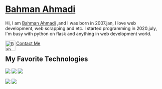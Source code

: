
# <a href="https://github.com/B-Ahmadi"> Bahman Ahmadi </a>

Hi, I am <a href="https://B-Ahmadi.github.io">Bahman Ahmadi</a> ,and I was born in 2007.jan, I love web development, web scrapping and etc. I started programming in 2020.july, I'm busy with python on flask and anything in web development world.

<a href="https://t.me/itstheboom">
	<img align="left" alt="Bahman Ahmadi | Telegram" width="32px" src="https://upload.wikimedia.org/wikipedia/commons/thumb/8/83/Telegram_2019_Logo.svg/1200px-Telegram_2019_Logo.svg.png" /> Contact Me
</a>
<br>

## My Favorite Technologies
![](https://img.shields.io/badge/OS-Linux-informational?style=flat&logo=linux&logoColor=white&color=informational)
![](https://img.shields.io/badge/Editor-VsCode-informational?style=flat&logo=visual-studio-code&logoColor=white&color=informational)
![](https://img.shields.io/badge/Code-Python-informational?style=flat&logo=python&logoColor=white&color=informational)

![](https://github-readme-stats.vercel.app/api/top-langs/?username=B-Ahmadi&count_private=true&layout=compact&theme=transparent)
![](https://github-readme-stats.vercel.app/api?username=B-Ahmadi&show_icons=true&count_private=true&theme=transparent)
